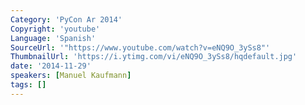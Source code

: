 ```yaml
---
Category: 'PyCon Ar 2014'
Copyright: 'youtube'
Language: 'Spanish'
SourceUrl: '"https://www.youtube.com/watch?v=eNQ9O_3ySs8"'
ThumbnailUrl: 'https://i.ytimg.com/vi/eNQ9O_3ySs8/hqdefault.jpg'
date: '2014-11-29'
speakers: [Manuel Kaufmann]
tags: []
---
```


